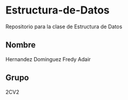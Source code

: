 # Estructura-de-Datos
Repositorio para la clase de Estructura de Datos
## Nombre
Hernandez Dominguez Fredy Adair
## Grupo
2CV2
